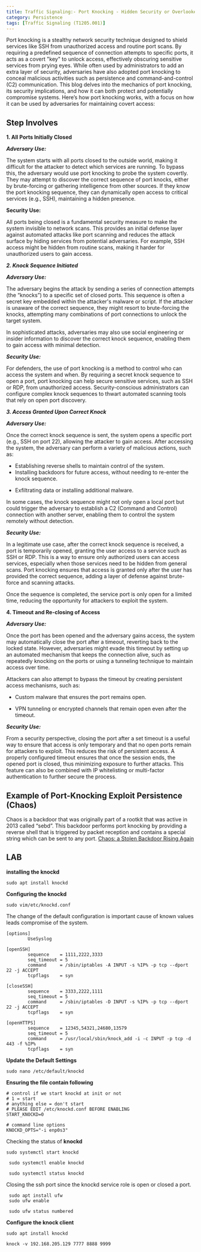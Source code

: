 ```yaml
---
title: Traffic Signaling:- Port Knocking - Hidden Security or Overlooked Threat?
category: Persistence
tags: [Traffic Signaling (T1205.001)]
---
```


Port knocking is a stealthy network security technique designed to shield services like SSH from unauthorized access and routine port scans. By requiring a predefined sequence of connection attempts to specific ports, it acts as a covert "key" to unlock access, effectively obscuring sensitive services from prying eyes. While often used by administrators to add an extra layer of security, adversaries have also adopted port knocking to conceal malicious activities such as persistence and command-and-control (C2) communication. This blog delves into the mechanics of port knocking, its security implications, and how it can both protect and potentially compromise systems. Here’s how port knocking works, with a focus on how it can be used by adversaries for maintaining covert access:
 
 ## Step Involves 
 

**1. All Ports Initially Closed**

***Adversary Use:***

The system starts with all ports closed to the outside world, making it difficult for the attacker to detect which services are running. To bypass this, the adversary would use port knocking to probe the system covertly. They may attempt to discover the correct sequence of port knocks, either by brute-forcing or gathering intelligence from other sources. If they know the port knocking sequence, they can dynamically open access to critical services (e.g., SSH), maintaining a hidden presence.




**Security Use:**

All ports being closed is a fundamental security measure to make the system invisible to network scans. This provides an initial defense layer against automated attacks like port scanning and reduces the attack surface by hiding services from potential adversaries. For example, SSH access might be hidden from routine scans, making it harder for unauthorized users to gain access.


***2. Knock Sequence Initiated***

***Adversary Use:***

The adversary begins the attack by sending a series of connection attempts (the “knocks”) to a specific set of closed ports. This sequence is often a secret key embedded within the attacker's malware or script. If the attacker is unaware of the correct sequence, they might resort to brute-forcing the knocks, attempting many combinations of port connections to unlock the target system.

In sophisticated attacks, adversaries may also use social engineering or insider information to discover the correct knock sequence, enabling them to gain access with minimal detection.

  

***Security Use:***

For defenders, the use of port knocking is a method to control who can access the system and when. By requiring a secret knock sequence to open a port, port knocking can help secure sensitive services, such as SSH or RDP, from unauthorized access. Security-conscious administrators can configure complex knock sequences to thwart automated scanning tools that rely on open port discovery.

  

***3. Access Granted Upon Correct Knock***

***Adversary Use:***

Once the correct knock sequence is sent, the system opens a specific port (e.g., SSH on port 22), allowing the attacker to gain access. After accessing the system, the adversary can perform a variety of malicious actions, such as:

 

 - Establishing reverse shells to maintain control of the system.
 - Installing backdoors for future access, without needing to re-enter
   the knock sequence.
 * Exfiltrating data or installing additional malware.

In some cases, the knock sequence might not only open a local port but could trigger the adversary to establish a C2 (Command and Control) connection with another server, enabling them to control the system remotely without detection.

  

***Security Use:***

In a legitimate use case, after the correct knock sequence is received, a port is temporarily opened, granting the user access to a service such as SSH or RDP. This is a way to ensure only authorized users can access services, especially when those services need to be hidden from general scans. Port knocking ensures that access is granted only after the user has provided the correct sequence, adding a layer of defense against brute-force and scanning attacks.

  

Once the sequence is completed, the service port is only open for a limited time, reducing the opportunity for attackers to exploit the system.

  

**4. Timeout and Re-closing of Access**

***Adversary Use:***

Once the port has been opened and the adversary gains access, the system may automatically close the port after a timeout, reverting back to the locked state. However, adversaries might evade this timeout by setting up an automated mechanism that keeps the connection alive, such as repeatedly knocking on the ports or using a tunneling technique to maintain access over time.

  

Attackers can also attempt to bypass the timeout by creating persistent access mechanisms, such as:

  

* Custom malware that ensures the port remains open.

* VPN tunneling or encrypted channels that remain open even after the timeout.

***Security Use:***

From a security perspective, closing the port after a set timeout is a useful way to ensure that access is only temporary and that no open ports remain for attackers to exploit. This reduces the risk of persistent access. A properly configured timeout ensures that once the session ends, the opened port is closed, thus minimizing exposure to further attacks. This feature can also be combined with IP whitelisting or multi-factor authentication to further secure the process.



## Example of Port-Knocking Exploit Persistence (Chaos)

Chaos is a backdoor that was originally part of a rootkit that was active in 2013 called “sebd”. This backdoor performs port knocking by providing a reverse shell that is triggered by packet reception and contains a special string which can be sent to any port.
[Chaos: a Stolen Backdoor Rising Again](https://gosecure.ai/blog/2018/02/14/chaos-a-stolen-backdoor-rising/)

## LAB
**installing the knockd**  

    sudo apt install knockd

**Configuring the knockd**

    sudo vim/etc/knockd.conf

 The change of the default configuration is important cause  of known values leads compromise of the system.

    [options]
            UseSyslog
    
    [openSSH]
            sequence    = 1111,2222,3333
            seq_timeout = 5
            command     = /sbin/iptables -A INPUT -s %IP% -p tcp --dport 22 -j ACCEPT
            tcpflags    = syn
    
    [closeSSH]
            sequence    = 3333,2222,1111
            seq_timeout = 5
            command     = /sbin/iptables -D INPUT -s %IP% -p tcp --dport 22 -j ACCEPT
            tcpflags    = syn
    
    [openHTTPS]
            sequence    = 12345,54321,24680,13579
            seq_timeout = 5
            command     = /usr/local/sbin/knock_add -i -c INPUT -p tcp -d 443 -f %IP%
            tcpflags    = syn


**Update the Default Settings**

    sudo nano /etc/default/knockd
**Ensuring the file contain following**

    # control if we start knockd at init or not
    # 1 = start
    # anything else = don't start
    # PLEASE EDIT /etc/knockd.conf BEFORE ENABLING
    START_KNOCKD=0
    
    # command line options
    KNOCKD_OPTS="-i enp0s3"

Checking the status  of **knockd**

    sudo systemctl start knockd
    
     sudo systemctl enable knockd
    
     sudo systemctl status knockd

Closing the ssh port since the knockd service role is open or closed a port.
   

     sudo apt install ufw
     sudo ufw enable
    
     sudo ufw status numbered


**Configure the knock client**

    sudo apt install knockd
    
    knock -v 192.168.205.129 7777 8888 9999
